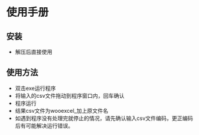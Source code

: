 # 使用手册

## 安装
* 解压后直接使用

## 使用方法
* 双击exe运行程序
* 将输入的csv文件拖动到程序窗口内，回车确认
* 程序运行
* 结果csv文件为wooexcel_加上原文件名
* 如遇到程序没有处理完就停止的情况，请先确认输入csv文件编码，更正编码后有可能解决运行错误。
